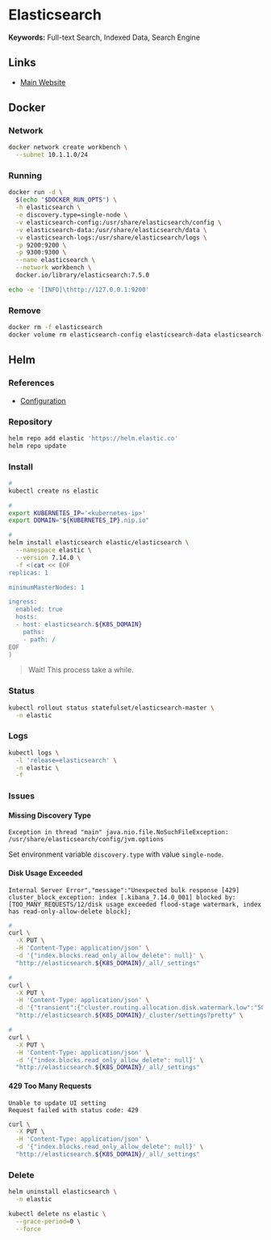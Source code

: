 # Elasticsearch

<!--
https://app.pluralsight.com/library/courses/executing-complex-queries-elasticsearch/table-of-contents

https://linkedin.com/learning/learning-the-elastic-stack-2/start-listening-to-your-infrastructure
-->

**Keywords:** Full-text Search, Indexed Data, Search Engine

## Links

- [Main Website](https://elastic.co/enterprise-search)

## Docker

### Network

```sh
docker network create workbench \
  --subnet 10.1.1.0/24
```

### Running

```sh
docker run -d \
  $(echo "$DOCKER_RUN_OPTS") \
  -h elasticsearch \
  -e discovery.type=single-node \
  -v elasticsearch-config:/usr/share/elasticsearch/config \
  -v elasticsearch-data:/usr/share/elasticsearch/data \
  -v elasticsearch-logs:/usr/share/elasticsearch/logs \
  -p 9200:9200 \
  -p 9300:9300 \
  --name elasticsearch \
  --network workbench \
  docker.io/library/elasticsearch:7.5.0
```

```sh
echo -e '[INFO]\thttp://127.0.0.1:9200'
```

### Remove

```sh
docker rm -f elasticsearch
docker volume rm elasticsearch-config elasticsearch-data elasticsearch-logs
```

## Helm

### References

- [Configuration](https://github.com/elastic/helm-charts/tree/master/elasticsearch#configuration)

### Repository

```sh
helm repo add elastic 'https://helm.elastic.co'
helm repo update
```

### Install

```sh
#
kubectl create ns elastic

#
export KUBERNETES_IP='<kubernetes-ip>'
export DOMAIN="${KUBERNETES_IP}.nip.io"

#
helm install elasticsearch elastic/elasticsearch \
  --namespace elastic \
  --version 7.14.0 \
  -f <(cat << EOF
replicas: 1

minimumMasterNodes: 1

ingress:
  enabled: true
  hosts:
  - host: elasticsearch.${K8S_DOMAIN}
    paths:
    - path: /
EOF
)
```

> Wait! This process take a while.

### Status

```sh
kubectl rollout status statefulset/elasticsearch-master \
  -n elastic
```

### Logs

```sh
kubectl logs \
  -l 'release=elasticsearch' \
  -n elastic \
  -f
```

### Issues

#### Missing Discovery Type

```log
Exception in thread "main" java.nio.file.NoSuchFileException: /usr/share/elasticsearch/config/jvm.options
```

Set environment variable `discovery.type` with value `single-node`.

#### Disk Usage Exceeded

```log
Internal Server Error","message":"Unexpected bulk response [429] cluster_block_exception: index [.kibana_7.14.0_001] blocked by: [TOO_MANY_REQUESTS/12/disk usage exceeded flood-stage watermark, index has read-only-allow-delete block];
```

```sh
#
curl \
  -X PUT \
  -H 'Content-Type: application/json' \
  -d '{"index.blocks.read_only_allow_delete": null}' \
  "http://elasticsearch.${K8S_DOMAIN}/_all/_settings"

#
curl \
  -X PUT \
  -H 'Content-Type: application/json' \
  -d '{"transient":{"cluster.routing.allocation.disk.watermark.low":"50gb","cluster.routing.allocation.disk.watermark.high":"20gb","cluster.routing.allocation.disk.watermark.flood_stage":"10gb","cluster.info.update.interval":"1m"}}' \
  "http://elasticsearch.${K8S_DOMAIN}/_cluster/settings?pretty" \

#
curl \
  -X PUT \
  -H 'Content-Type: application/json' \
  -d '{"index.blocks.read_only_allow_delete": null}' \
  "http://elasticsearch.${K8S_DOMAIN}/_all/_settings"
```

#### 429 Too Many Requests

```log
Unable to update UI setting
Request failed with status code: 429
```

```sh
curl \
  -X PUT \
  -H 'Content-Type: application/json' \
  -d '{"index.blocks.read_only_allow_delete": null}' \
  "http://elasticsearch.${K8S_DOMAIN}/_all/_settings"
```

### Delete

```sh
helm uninstall elasticsearch \
  -n elastic

kubectl delete ns elastic \
  --grace-period=0 \
  --force
```
